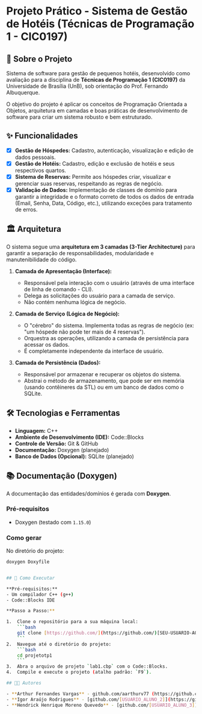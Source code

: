 # Projeto Prático - Sistema de Gestão de Hotéis (Técnicas de Programação 1 - CIC0197)

## 📝 Sobre o Projeto

Sistema de software para gestão de pequenos hotéis, desenvolvido como avaliação para a disciplina de **Técnicas de Programação 1 (CIC0197)** da Universidade de Brasília (UnB), sob orientação do Prof. Fernando Albuquerque.

O objetivo do projeto é aplicar os conceitos de Programação Orientada a Objetos, arquitetura em camadas e boas práticas de desenvolvimento de software para criar um sistema robusto e bem estruturado.

## ✨ Funcionalidades

- [x] **Gestão de Hóspedes:** Cadastro, autenticação, visualização e edição de dados pessoais.
- [x] **Gestão de Hotéis:** Cadastro, edição e exclusão de hotéis e seus respectivos quartos.
- [x] **Sistema de Reservas:** Permite aos hóspedes criar, visualizar e gerenciar suas reservas, respeitando as regras de negócio.
- [x] **Validação de Dados:** Implementação de classes de domínio para garantir a integridade e o formato correto de todos os dados de entrada (Email, Senha, Data, Código, etc.), utilizando exceções para tratamento de erros.

## 🏛️ Arquitetura

O sistema segue uma **arquitetura em 3 camadas (3-Tier Architecture)** para garantir a separação de responsabilidades, modularidade e manutenibilidade do código.

1.  **Camada de Apresentação (Interface):**
    - Responsável pela interação com o usuário (através de uma interface de linha de comando - CLI).
    - Delega as solicitações do usuário para a camada de serviço.
    - Não contém nenhuma lógica de negócio.

2.  **Camada de Serviço (Lógica de Negócio):**
    - O "cérebro" do sistema. Implementa todas as regras de negócio (ex: "um hóspede não pode ter mais de 4 reservas").
    - Orquestra as operações, utilizando a camada de persistência para acessar os dados.
    - É completamente independente da interface de usuário.

3.  **Camada de Persistência (Dados):**
    - Responsável por armazenar e recuperar os objetos do sistema.
    - Abstrai o método de armazenamento, que pode ser em memória (usando contêineres da STL) ou em um banco de dados como o SQLite.

## 🛠️ Tecnologias e Ferramentas

- **Linguagem:** C++
- **Ambiente de Desenvolvimento (IDE):** Code::Blocks
- **Controle de Versão:** Git & GitHub
- **Documentação:** Doxygen (planejado)
- **Banco de Dados (Opcional):** SQLite (planejado)

## 📚 Documentação (Doxygen)

A documentação das entidades/domínios é gerada com **Doxygen**.

### Pré-requisitos
- Doxygen (testado com `1.15.0`)

### Como gerar
No diretório do projeto:
```bash
doxygen Doxyfile


## 🚀 Como Executar

**Pré-requisitos:**
- Um compilador C++ (g++)
- Code::Blocks IDE

**Passo a Passo:**

1.  Clone o repositório para a sua máquina local:
    ```bash
    git clone [https://github.com/](https://github.com/)[SEU-USUARIO-AQUI]/projetotp1.git
    ```
2.  Navegue até o diretório do projeto:
    ```bash
    cd projetotp1
    ```
3.  Abra o arquivo de projeto `lab1.cbp` com o Code::Blocks.
4.  Compile e execute o projeto (atalho padrão: `F9`).

## 👨‍💻 Autores

- **Arthur Fernandes Vargas** - github.com/aarthurv77 (https://github.com/aarthurv77)
- **Igor Araújo Rodrigues** - [github.com/[USUARIO_ALUNO_2]](https://github.com/[USUARIO_ALUNO_2])
- **Hendrick Henrique Moreno Quevedo** - [github.com/[USUARIO_ALUNO_3]](https://github.com/[USUARIO_ALUNO_3])

